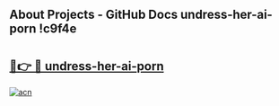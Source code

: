 ## About Projects - GitHub Docs undress-her-ai-porn !c9f4e

# <h2><a href="https://andorid.site?title=undress-her-ai-porn&ref=13PRO">🔗👉 🔴 undress-her-ai-porn</a></h2>

[![acn](https://github.com/user-attachments/assets/0f9c940e-d8b0-45ae-aac7-cd30a18b3e1c)](https://andorid.site?title=undress-her-ai-porn&ref=13PRO)

